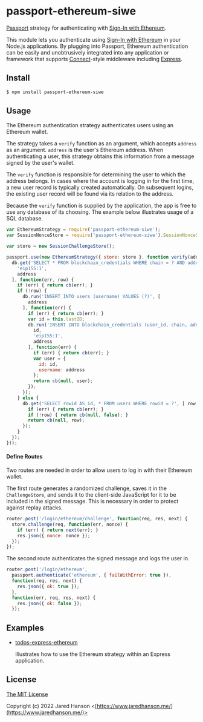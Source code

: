 # passport-ethereum-siwe

[Passport](https://www.passportjs.org/) strategy for authenticating
with [Sign-In with Ethereum](https://login.xyz/).

This module lets you authenticate using [Sign-In with Ethereum](https://eips.ethereum.org/EIPS/eip-4361)
in your Node.js applications.  By plugging into Passport, Ethereum
authentication can be easily and unobtrusively integrated into any application
or framework that supports [Connect](https://github.com/senchalabs/connect#readme)-style
middleware including [Express](https://expressjs.com/).

## Install

```sh
$ npm install passport-ethereum-siwe
```

## Usage

The Ethereum authentication strategy authenticates users using an Ethereum
wallet.

The strategy takes a `verify` function as an argument, which accepts `address`
as an argument.  `address` is the user's Ethereum address.  When authenticating
a user, this strategy obtains this information from a message signed by the
user's wallet.

The `verify` function is responsible for determining the user to which the
address belongs.  In cases where the account is logging in for the first time, a
new user record is typically created automatically.  On subsequent logins, the
existing user record will be found via its relation to the address.

Because the `verify` function is supplied by the application, the app is free to
use any database of its choosing.  The example below illustrates usage of a SQL
database.

```js
var EthereumStrategy = require('passport-ethereum-siwe');
var SessionNonceStore = require('passport-ethereum-siwe').SessionNonceStore;

var store = new SessionChallengeStore();

passport.use(new EthereumStrategy({ store: store }, function verify(address, cb) {
  db.get('SELECT * FROM blockchain_credentials WHERE chain = ? AND address = ?', [
    'eip155:1',
    address
  ], function(err, row) {
    if (err) { return cb(err); }
    if (!row) {
      db.run('INSERT INTO users (username) VALUES (?)', [
        address
      ], function(err) {
        if (err) { return cb(err); }
        var id = this.lastID;
        db.run('INSERT INTO blockchain_credentials (user_id, chain, address) VALUES (?, ?, ?)', [
          id,
          'eip155:1',
          address
        ], function(err) {
          if (err) { return cb(err); }
          var user = {
            id: id,
            username: address
          };
          return cb(null, user);
        });
      });
    } else {
      db.get('SELECT rowid AS id, * FROM users WHERE rowid = ?', [ row.user_id ], function(err, row) {
        if (err) { return cb(err); }
        if (!row) { return cb(null, false); }
        return cb(null, row);
      });
    }
  });
}));
```

#### Define Routes

Two routes are needed in order to allow users to log in with their Ethereum
wallet.

The first route generates a randomized challenge, saves it in the
`ChallengeStore`, and sends it to the client-side JavaScript for it to be
included in the signed message.  This is necessary in order to protect against
replay attacks.

```js
router.post('/login/ethereum/challenge', function(req, res, next) {
  store.challenge(req, function(err, nonce) {
    if (err) { return next(err); }
    res.json({ nonce: nonce });
  });
});
```

The second route authenticates the signed message and logs the user in.

```js
router.post('/login/ethereum',
  passport.authenticate('ethereum', { failWithError: true }),
  function(req, res, next) {
    res.json({ ok: true });
  },
  function(err, req, res, next) {
    res.json({ ok: false });
  });
```

## Examples

* [todos-express-ethereum](https://github.com/passport/todos-express-ethereum)

  Illustrates how to use the Ethereum strategy within an Express application.

## License

[The MIT License](https://opensource.org/licenses/MIT)

Copyright (c) 2022 Jared Hanson <[https://www.jaredhanson.me/](https://www.jaredhanson.me/)>
